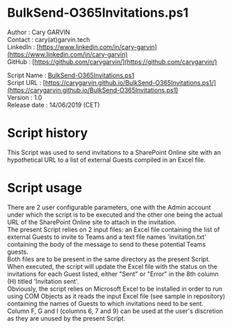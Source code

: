 # BulkSend-O365Invitations.ps1

Author       : Cary GARVIN  
Contact      : cary(at)garvin.tech  
LinkedIn     : [https://www.linkedin.com/in/cary-garvin](https://www.linkedin.com/in/cary-garvin)  
GitHub       : [https://github.com/carygarvin/](https://github.com/carygarvin/)  


Script Name  : [BulkSend-O365Invitations.ps1](https://github.com/carygarvin/BulkSend-O365Invitations.ps1/)  
Script URL   : [https://carygarvin.github.io/BulkSend-O365Invitations.ps1/](https://carygarvin.github.io/BulkSend-O365Invitations.ps1)  
Version      : 1.0  
Release date : 14/06/2019 (CET)  

# Script history
This Script was used to send invitations to a SharePoint Online site with an hypothetical URL to a list of external Guests compiled in an Excel file.  

# Script usage
There are 2 user configurable parameters, one with the Admin account under which the script is to be executed and the other one being the actual URL of the SharePoint Online site to attach in the invitation.  
The present Script relies on 2 input files: an Excel file containing the list of external Guests to invite to Teams and a text file names 'invitation.txt' containing the body of the message to send to these potential Teams guests.  
Both files are to be present in the same directory as the present Script.  
When executed, the script will update the Excel file with the status on the invitations for each Guest listed, either "Sent" or "Error" in the 8th column (H) titled 'Invitation sent'.  
Obviously, the script relies on Microsoft Excel to be installed in order to run  using COM Objects as it reads the input Excel file (see sample in repository) containing the names of Guests to which invitations need to be sent.  
Column F, G and I (columns 6, 7 and 9) can be used at the user's discretion as they are unused by the present Script.  
